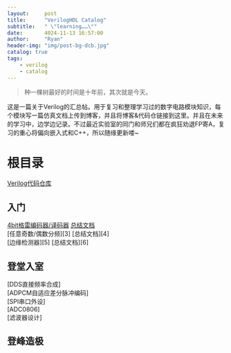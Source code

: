 ```yaml
---
layout:     post
title:      "VerilogHDL Catalog"
subtitle:   " \"learning……\""
date:       4024-11-13 16:57:00
author:     "Ryan"
header-img: "img/post-bg-dcb.jpg"
catalog: true
tags:
    - verilog
    - catalog
---
```


> 种一棵树最好的时间是十年前，其次就是今天。

这是一篇关于Verilog的汇总帖。用于复习和整理学习过的数字电路模块知识，每个模块写一篇仿真文档上传到博客，并且将博客&代码仓链接到这里。并且在未来的学习中，边学边记录。不过最近实验室的同门和师兄们都在疯狂劝退FP寄A，复习的重心将偏向嵌入式和C++，所以随缘更新喽~

# 根目录
[Verilog代码仓库][0]

## 入门
[4bit格雷编码器/译码器][1] [总结文档][2]  
[任意奇数/偶数分频][3] [总结文档][4]  
[边缘检测器][5] [总结文档][6]  

## 登堂入室
[DDS直接频率合成]  
[ADPCM自适应差分脉冲编码]  
[SPI串口外设]  
[ADC0806]  
[滤波器设计]  
## 登峰造极





[0]:https://github.com/RyanAqu/Verilogs
[1]:https://github.com/RyanAqu/Verilogs/tree/main/graycoder
[2]:https://ryanaqu.github.io/2024/11/14/graycoder-graydecoder/


